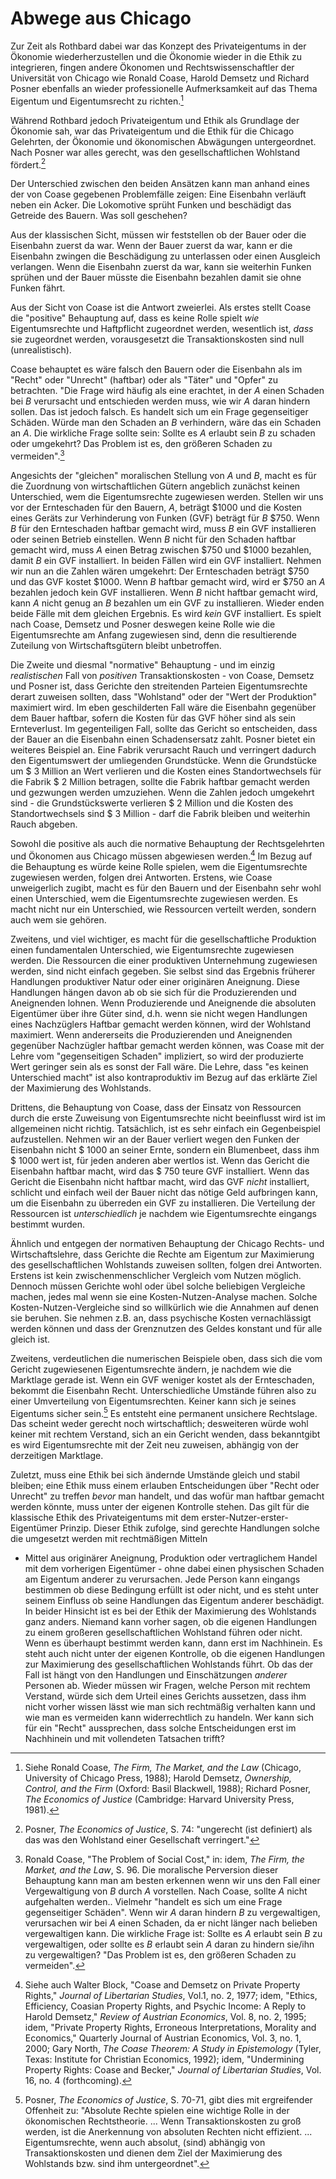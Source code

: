 Abwege aus Chicago
==================

Zur Zeit als Rothbard dabei war das Konzept des Privateigentums
in der Ökonomie wiederherzustellen und die Ökonomie wieder in die Ethik
zu integrieren, fingen andere Ökonomen und Rechtswissenschaftler der
Universität von Chicago wie Ronald Coase, Harold Demsetz und Richard
Posner ebenfalls an wieder professionelle Aufmerksamkeit auf das Thema 
Eigentum und Eigentumsrecht zu richten.[^1.11]

[^1.11]: Siehe Ronald Coase, *The Firm, The Market, and the Law* (Chicago,
    University of Chicago Press, 1988); Harold Demsetz, *Ownership, 
    Control, and the Firm* (Oxford: Basil Blackwell, 1988); Richard 
    Posner, *The Economics of Justice* (Cambridge: Harvard University
    Press, 1981).

Während Rothbard jedoch Privateigentum und Ethik als Grundlage der
Ökonomie sah, war das Privateigentum und die Ethik für die Chicago
Gelehrten, der Ökonomie und ökonomischen Abwägungen untergeordnet.
Nach Posner war alles gerecht, was den gesellschaftlichen Wohlstand
fördert.[^1.12]

[^1.12]: Posner, *The Economics of Justice*, S. 74: "ungerecht (ist
    definiert) als das was den Wohlstand einer Gesellschaft verringert."

Der Unterschied zwischen den beiden Ansätzen kann man anhand eines der
von Coase gegebenen Problemfälle zeigen: Eine Eisenbahn verläuft neben
ein Acker. Die Lokomotive sprüht Funken und beschädigt das Getreide des
Bauern. Was soll geschehen?

Aus der klassischen Sicht, müssen wir feststellen ob der Bauer oder die
Eisenbahn zuerst da war. Wenn der Bauer zuerst da war, kann er die
Eisenbahn zwingen die Beschädigung zu unterlassen oder einen Ausgleich
verlangen. Wenn die Eisenbahn zuerst da war, kann sie weiterhin Funken
sprühen und der Bauer müsste die Eisenbahn bezahlen damit sie ohne
Funken fährt.

Aus der Sicht von Coase ist die Antwort zweierlei. Als erstes stellt 
Coase die "positive" Behauptung auf, dass es keine Rolle spielt *wie*
Eigentumsrechte und Haftpflicht zugeordnet werden, wesentlich ist,
*dass* sie zugeordnet werden, vorausgesetzt die Transaktionskosten
sind null (unrealistisch).

Coase behauptet es wäre falsch den Bauern oder die Eisenbahn als im
"Recht" oder "Unrecht" (haftbar) oder als "Täter" und "Opfer" zu
betrachten. "Die Frage wird häufig als eine erachtet, in der *A* einen
Schaden bei *B* verursacht und entschieden werden muss, wie wir *A*
daran hindern sollen. Das ist jedoch falsch. Es handelt sich um ein
Frage gegenseitiger Schäden. Würde man den Schaden an *B* verhindern,
wäre das ein Schaden an *A*. Die wirkliche Frage sollte sein: Sollte es
*A* erlaubt sein *B* zu schaden oder umgekehrt? Das Problem ist es, den
größeren Schaden zu vermeiden".[^1.13]

[^1.13]: Ronald Coase, "The Problem of Social Cost," in: idem, *The Firm,
    the Market, and the Law*, S. 96. Die moralische Perversion dieser
    Behauptung kann man am besten erkennen wenn wir uns den Fall einer
    Vergewaltigung von *B* durch *A* vorstellen. Nach Coase, sollte *A*
    nicht aufgehalten werden.. Vielmehr "handelt es sich um eine Frage
    gegenseitiger Schäden". Wenn wir *A* daran hindern *B* zu
    vergewaltigen, verursachen wir bei *A* einen Schaden, da er nicht
    länger nach belieben vergewaltigen kann. Die wirkliche Frage ist:
    Sollte es *A* erlaubt sein *B* zu vergewaltigen, oder sollte es *B*
    erlaubt sein *A* daran zu hindern sie/ihn zu vergewaltigen? "Das
    Problem ist es, den größeren Schaden zu vermeiden".

Angesichts der "gleichen" moralischen Stellung von *A* und *B*, macht
es für die Zuordnung von wirtschaftlichen Gütern angeblich zunächst
keinen Unterschied, wem die Eigentumsrechte zugewiesen werden. Stellen
wir uns vor der Ernteschaden für den Bauern, *A*, beträgt $1000 und die
Kosten eines Geräts zur Verhinderung von Funken (GVF) beträgt für *B*
$750. Wenn *B* für den Ernteschaden haftbar gemacht wird, muss *B* ein
GVF installieren oder seinen Betrieb einstellen. Wenn *B* nicht für den
Schaden haftbar gemacht wird, muss *A* einen Betrag zwischen $750 und
$1000 bezahlen, damit *B* ein GVF installiert. In beiden Fällen wird ein
GVF installiert. Nehmen wir nun an die Zahlen wären umgekehrt: Der
Ernteschaden beträgt $750 und das GVF kostet $1000. Wenn *B* haftbar
gemacht wird, wird er $750 an *A* bezahlen jedoch kein GVF
installieren. Wenn *B* nicht haftbar gemacht wird, kann *A* nicht genug
an *B* bezahlen um ein GVF zu installieren. Wieder enden beide Fälle mit
dem gleichen Ergebnis. Es wird *kein* GVF installiert. Es spielt
nach Coase, Demsetz und Posner deswegen keine Rolle wie die
Eigentumsrechte am Anfang zugewiesen sind, denn die resultierende 
Zuteilung von Wirtschaftsgütern bleibt unbetroffen.

Die Zweite und diesmal "normative" Behauptung - und im einzig
*realistischen* Fall von *positiven* Transaktionskosten - von Coase,
Demsetz und Posner ist, dass Gerichte den streitenden Parteien
Eigentumsrechte derart zuweisen sollten, dass "Wohlstand" oder der "Wert
der Produktion" maximiert wird. Im eben geschilderten Fall wäre die
Eisenbahn gegenüber dem Bauer haftbar, sofern die Kosten für das GVF
höher sind als sein Ernteverlust. Im gegenteiligen Fall, sollte das
Gericht so entscheiden, dass der Bauer an die Eisenbahn einen
Schadensersatz zahlt. Posner bietet ein weiteres Beispiel an. Eine
Fabrik verursacht Rauch und verringert dadurch den Eigentumswert der
umliegenden Grundstücke. Wenn die Grundstücke um $ 3 Million an Wert
verlieren und die Kosten eines Standortwechsels für die Fabrik $ 2
Million betragen, sollte die Fabrik haftbar gemacht werden und gezwungen
werden umzuziehen. Wenn die Zahlen jedoch umgekehrt sind - die
Grundstückswerte verlieren $ 2 Million und die Kosten des
Standortwechsels sind $ 3 Million - darf die Fabrik bleiben und
weiterhin Rauch abgeben.

Sowohl die positive als auch die normative Behauptung der
Rechtsgelehrten und Ökonomen aus Chicago müssen abgewiesen werden.[^1.14]
Im Bezug auf die Behauptung es würde keine Rolle spielen, wem die
Eigentumsrechte zugewiesen werden, folgen drei Antworten. Erstens, wie
Coase unweigerlich zugibt, macht es für den Bauern und der Eisenbahn
sehr wohl einen Unterschied, wem die Eigentumsrechte zugewiesen werden.
Es macht nicht nur ein Unterschied, wie Ressourcen verteilt werden,
sondern auch wem sie gehören.

[^1.14]: Siehe auch Walter Block, "Coase and Demsetz on Private Property
    Rights," *Journal of Libertarian Studies*, Vol.1, no. 2, 1977; idem,
    "Ethics, Efficiency, Coasian Property Rights, and Psychic Income: A
    Reply to Harold Demsetz," *Review of Austrian Economics*, Vol. 8,
    no. 2, 1995; idem, "Private Property Rights, Erroneous
    Interpretations, Morality and Economics," Quarterly Journal of
    Austrian Economics, Vol. 3, no. 1, 2000; Gary North, *The Coase
    Theorem: A Study in Epistemology* (Tyler, Texas: Institute for
    Christian Economics, 1992); idem, "Undermining Property Rights:
    Coase and Becker," *Journal of Libertarian Studies*, Vol. 16, no. 4
    (forthcoming).

Zweitens, und viel wichtiger, es macht für die gesellschaftliche
Produktion einen fundamentalen Unterschied, wie Eigentumsrechte
zugewiesen werden. Die Ressourcen die einer produktiven Unternehmung
zugewiesen werden, sind nicht einfach gegeben. Sie selbst sind das
Ergebnis früherer Handlungen produktiver Natur oder einer originären
Aneignung. Diese Handlungen hängen davon ab ob sie sich für die
Produzierenden und Aneignenden lohnen. Wenn Produzierende und Aneignende
die absoluten Eigentümer über ihre Güter sind, d.h. wenn sie nicht wegen
Handlungen eines Nachzüglers Haftbar gemacht werden können, wird der
Wohlstand maximiert. Wenn andererseits die Produzierenden und
Aneignenden gegenüber Nachzügler haftbar gemacht werden können, was
Coase mit der Lehre vom "gegenseitigen Schaden" impliziert, so wird der
produzierte Wert geringer sein als es sonst der Fall wäre. Die Lehre,
dass "es keinen Unterschied macht" ist also kontraproduktiv im Bezug auf
das erklärte Ziel der Maximierung des Wohlstands.

Drittens, die Behauptung von Coase, dass der Einsatz von Ressourcen
durch die erste Zuweisung von Eigentumsrechte nicht beeinflusst wird ist
im allgemeinen nicht richtig. Tatsächlich, ist es sehr einfach ein
Gegenbeispiel aufzustellen. Nehmen wir an der Bauer verliert wegen den
Funken der Eisenbahn nicht $ 1000 an seiner Ernte, sondern ein
Blumenbeet, dass ihm $ 1000 wert ist, für jeden anderen aber wertlos
ist. Wenn das Gericht die Eisenbahn haftbar macht, wird das $ 750 teure
GVF installiert. Wenn das Gericht die Eisenbahn nicht haftbar macht,
wird das GVF *nicht* installiert, schlicht und einfach weil der Bauer
nicht das nötige Geld aufbringen kann, um die Eisenbahn zu überreden ein
GVF zu installieren. Die Verteilung der Ressourcen ist *unterschiedlich*
je nachdem wie Eigentumsrechte eingangs bestimmt wurden.

Ähnlich und entgegen der normativen Behauptung der Chicago Rechts- und
Wirtschaftslehre, dass Gerichte die Rechte am Eigentum zur Maximierung
des gesellschaftlichen Wohlstands zuweisen sollten, folgen drei
Antworten. Erstens ist kein zwischenmenschlicher Vergleich vom Nutzen
möglich. Dennoch müssen Gerichte wohl oder übel solche beliebigen
Vergleiche machen, jedes mal wenn sie eine Kosten-Nutzen-Analyse machen.
Solche Kosten-Nutzen-Vergleiche sind so willkürlich wie die Annahmen auf
denen sie beruhen. Sie nehmen z.B. an, dass psychische Kosten
vernachlässigt werden können und dass der Grenznutzen des Geldes
konstant und für alle gleich ist.

Zweitens, verdeutlichen die numerischen Beispiele oben, dass sich
die vom Gericht zugewiesenen Eigentumsrechte ändern, je nachdem wie
die Marktlage gerade ist. Wenn ein GVF weniger kostet als der
Ernteschaden, bekommt die Eisenbahn Recht. Unterschiedliche Umstände
führen also zu einer Umverteilung von Eigentumsrechten. Keiner kann sich
je seines Eigentums sicher sein.[^1.15] Es entsteht eine permanent
unsichere Rechtslage. Das scheint weder gerecht noch wirtschaftlich;
desweiteren würde wohl keiner mit rechtem Verstand, sich an ein Gericht
wenden, dass bekanntgibt es wird Eigentumsrechte mit der Zeit neu
zuweisen, abhängig von der derzeitigen Marktlage.

[^1.15]: Posner, *The Economics of Justice*, S. 70-71, gibt dies mit
    ergreifender Offenheit zu: "Absolute Rechte spielen eine wichtige
    Rolle in der ökonomischen Rechtstheorie. ... Wenn Transaktionskosten
    zu groß werden, ist die Anerkennung von absoluten Rechten nicht
    effizient. ... Eigentumsrechte, wenn auch absolut, (sind) abhängig
    von Transaktionskosten und dienen dem Ziel der Maximierung des
    Wohlstands bzw. sind ihm untergeordnet".

Zuletzt, muss eine Ethik bei sich ändernde Umstände gleich und stabil
bleiben; eine Ethik muss einem erlauben Entscheidungen über "Recht oder
Unrecht" zu treffen *bevor* man handelt, und das wofür man haftbar
gemacht werden könnte, muss unter der eigenen Kontrolle stehen. Das gilt
für die klassische Ethik des Privateigentums mit dem
erster-Nutzer-erster-Eigentümer Prinzip. Dieser Ethik zufolge, sind
gerechte Handlungen solche die umgesetzt werden mit rechtmäßigen Mitteln
- Mittel aus originärer Aneignung, Produktion oder vertraglichem Handel
mit dem vorherigen Eigentümer - ohne dabei einen physischen Schaden am
Eigentum anderer zu verursachen. Jede Person kann eingangs bestimmen ob
diese Bedingung erfüllt ist oder nicht, und es steht unter seinem
Einfluss ob seine Handlungen das Eigentum anderer beschädigt. In beider
Hinsicht ist es bei der Ethik der Maximierung des Wohlstands ganz
anders. Niemand kann vorher sagen, ob die eigenen Handlungen zu einem
großeren gesellschaftlichen Wohlstand führen oder nicht. Wenn es
überhaupt bestimmt werden kann, dann erst im Nachhinein. Es steht auch
nicht unter der eigenen Kontrolle, ob die eigenen Handlungen zur
Maximierung des gesellschaftlichen Wohlstands führt. Ob das der Fall ist
hängt von den Handlungen und Einschätzungen *anderer* Personen ab.
Wieder müssen wir Fragen, welche Person mit rechtem Verstand, würde sich
dem Urteil eines Gerichts aussetzen, dass ihm nicht vorher wissen
lässt wie man sich rechtmäßig verhalten kann und wie man es vermeiden 
kann widerrechtlich zu handeln. Wer kann sich für ein "Recht"
aussprechen, dass solche Entscheidungen erst im Nachhinein und mit
vollendeten Tatsachen trifft?
